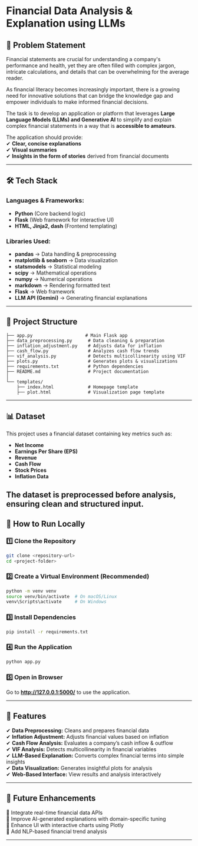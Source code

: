 # **Financial Data Analysis & Explanation using LLMs**  

## **📌 Problem Statement**  
Financial statements are crucial for understanding a company's performance and health, yet they are often filled with complex jargon, intricate calculations, and details that can be overwhelming for the average reader.  

As financial literacy becomes increasingly important, there is a growing need for innovative solutions that can bridge the knowledge gap and empower individuals to make informed financial decisions.  

The task is to develop an application or platform that leverages **Large Language Models (LLMs) and Generative AI** to simplify and explain complex financial statements in a way that is **accessible to amateurs**.  

The application should provide:  
✔ **Clear, concise explanations**  
✔ **Visual summaries**  
✔ **Insights in the form of stories** derived from financial documents  

---

## **🛠 Tech Stack**  
### **Languages & Frameworks:**  
- **Python** (Core backend logic)  
- **Flask** (Web framework for interactive UI)  
- **HTML, Jinja2, dash** (Frontend templating)  

### **Libraries Used:**  
- **pandas** → Data handling & preprocessing  
- **matplotlib & seaborn** → Data visualization  
- **statsmodels** → Statistical modeling  
- **scipy** → Mathematical operations  
- **numpy** → Numerical operations  
- **markdown** → Rendering formatted text  
- **Flask** → Web framework  
- **LLM API (Gemini)** → Generating financial explanations  

---

## **📂 Project Structure**  

```
├── app.py                    # Main Flask app
├── data_preprocessing.py      # Data cleaning & preparation
├── inflation_adjustment.py    # Adjusts data for inflation
├── cash_flow.py               # Analyzes cash flow trends
├── vif_analysis.py            # Detects multicollinearity using VIF
├── plots.py                   # Generates plots & visualizations
├── requirements.txt           # Python dependencies
├── README.md                  # Project documentation
│
└── templates/
    ├── index.html             # Homepage template
    ├── plot.html              # Visualization page template
```

---

## **📊 Dataset**  
This project uses a financial dataset containing key metrics such as:  
- **Net Income**  
- **Earnings Per Share (EPS)**  
- **Revenue**  
- **Cash Flow**  
- **Stock Prices**  
- **Inflation Data**  

The dataset is preprocessed before analysis, ensuring clean and structured input.
---

## **🚀 How to Run Locally**  

### **1️⃣ Clone the Repository**  
```bash
git clone <repository-url>
cd <project-folder>
```

### **2️⃣ Create a Virtual Environment (Recommended)**  
```bash
python -m venv venv
source venv/bin/activate  # On macOS/Linux
venv\Scripts\activate     # On Windows
```

### **3️⃣ Install Dependencies**  
```bash
pip install -r requirements.txt
```

### **4️⃣ Run the Application**  
```bash
python app.py
```

### **5️⃣ Open in Browser**  
Go to **http://127.0.0.1:5000/** to use the application.

---

## **📌 Features**  
✔ **Data Preprocessing:** Cleans and prepares financial data  
✔ **Inflation Adjustment:** Adjusts financial values based on inflation  
✔ **Cash Flow Analysis:** Evaluates a company’s cash inflow & outflow  
✔ **VIF Analysis:** Detects multicollinearity in financial variables  
✔ **LLM-Based Explanation:** Converts complex financial terms into simple insights  
✔ **Data Visualization:** Generates insightful plots for analysis  
✔ **Web-Based Interface:** View results and analysis interactively  

---

## **📢 Future Enhancements**  
🔹 Integrate real-time financial data APIs  
🔹 Improve AI-generated explanations with domain-specific tuning  
🔹 Enhance UI with interactive charts using Plotly  
🔹 Add NLP-based financial trend analysis  

---
